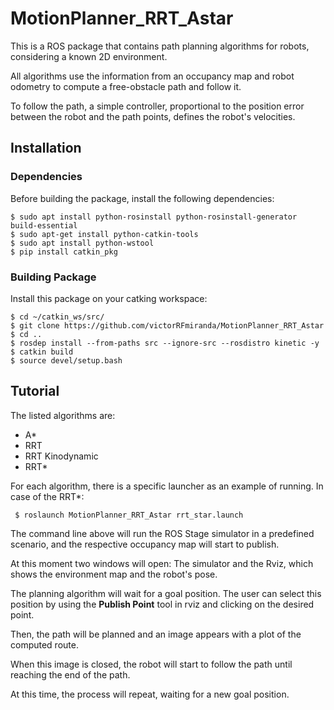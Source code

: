 # MotionPlanner_RRT_Astar
This is a ROS package that contains path planning algorithms for robots, considering a known 2D environment.

All algorithms use the information from an occupancy map and robot odometry to compute a free-obstacle path and follow it.

To follow the path, a simple controller, proportional to the position error between the robot and the path points, defines the robot's velocities.

## Installation

### Dependencies

Before building the package, install the following dependencies:

```
$ sudo apt install python-rosinstall python-rosinstall-generator build-essential
$ sudo apt-get install python-catkin-tools
$ sudo apt install python-wstool
$ pip install catkin_pkg
```

### Building Package

Install this package on your catking workspace:

```
$ cd ~/catkin_ws/src/
$ git clone https://github.com/victorRFmiranda/MotionPlanner_RRT_Astar
$ cd ..
$ rosdep install --from-paths src --ignore-src --rosdistro kinetic -y
$ catkin build
$ source devel/setup.bash
```


## Tutorial
The listed algorithms are:
* A*
* RRT
* RRT Kinodynamic
* RRT*

For each algorithm, there is a specific launcher as an example of running.
In case of the RRT*:
```
 $ roslaunch MotionPlanner_RRT_Astar rrt_star.launch
```
The command line above will run the ROS Stage simulator in a predefined scenario, and the respective occupancy map will start to publish.

At this moment two windows will open: The simulator and the Rviz, which shows the environment map and the robot's pose.

The planning algorithm will wait for a goal position. The user can select this position by using the **Publish Point** tool in rviz and clicking on the desired point.

Then, the path will be planned and an image appears with a plot of the computed route.

When this image is closed, the robot will start to follow the path until reaching the end of the path.

At this time, the process will repeat, waiting for a new goal position.

